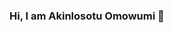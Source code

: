 ### Hi, I am Akinlosotu Omowumi 👋

<!--
**omowumi8/omowumi8** is a ✨ _special_ ✨ repository because its `README.md` (this file) appears on your GitHub profile.


# Project Title

A brief description of what this project does and who it's for

A frontend web developer intern with the zuri and ingressiveforgood training/cohort. 
my replit page: https://replit.com/@omowumiA8

-->
